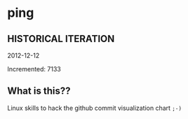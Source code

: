 # ping

## HISTORICAL ITERATION
2012-12-12

Incremented: 7133

## What is this?? 
Linux skills to hack the github commit visualization chart `;-)`
